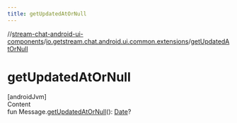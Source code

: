 ```yaml
---
title: getUpdatedAtOrNull
---
```

//[stream-chat-android-ui-components](../../index.md)/[io.getstream.chat.android.ui.common.extensions](index.md)/[getUpdatedAtOrNull](getUpdatedAtOrNull.md)



# getUpdatedAtOrNull  
[androidJvm]  
Content  
fun Message.[getUpdatedAtOrNull](getUpdatedAtOrNull.md)(): [Date](https://developer.android.com/reference/kotlin/java/util/Date.html)?  



